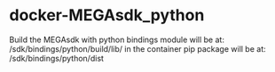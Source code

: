 # docker-MEGAsdk_python
Build the MEGAsdk with python bindings
module will be at: /sdk/bindings/python/build/lib/ in the container
pip package will be at: /sdk/bindings/python/dist
